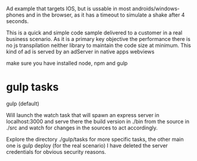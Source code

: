 Ad example that targets IOS, but is ussable in most androids/windows-phones and in the browser, as it has a timeout to simulate a shake after 4 seconds.

This is a quick and simple code sample delivered to a customer in a real business scenario. As it is a primary key objective the performance there is no js transpilation neither library to maintain the code size at minimum. This kind of ad is served by an adServer in native apps webviews

make sure you have installed node, npm and gulp

gulp tasks
==========

gulp (default)

Will launch the watch task that will spawn an express server in localhost:3000 and serve there the build version in ./bin from the source in ./src and watch for changes in the sources to act accordingly.

Explore the directory ./gulp/tasks for more specific tasks, the other main one is gulp deploy (for the real scenario) I have deleted the server credentials for obvious security reasons.


